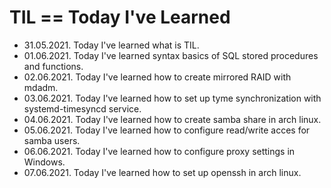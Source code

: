 # TIL == Today I've Learned

- 31.05.2021. Today I've learned what is TIL.
- 01.06.2021. Today I've learned syntax basics of SQL stored procedures and functions.
- 02.06.2021. Today I've learned how to create mirrored RAID with mdadm.
- 03.06.2021. Today I've learned how to set up tyme synchronization with systemd-timesyncd service.
- 04.06.2021. Today I've learned how to create samba share in arch linux.
- 05.06.2021. Today I've learned how to configure read/write acces for samba users.
- 06.06.2021. Today I've learned how to configure proxy settings in Windows.
- 07.06.2021. Today I've learned how to set up openssh in arch linux.
